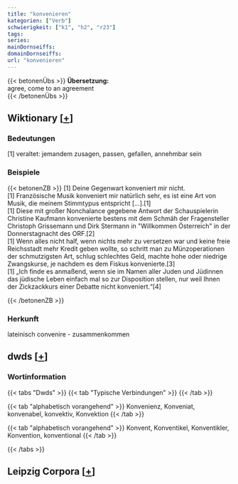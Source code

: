 ```yaml
---
title: "konvenieren"
kategorien: ["Verb"]
schwierigkeit: ["k1", "h2", "r23"]
tags:
series:
mainDornseiffs:
domainDornseiffs:
url: "konvenieren"
---
```


{{< betonenÜbs >}}
**Übersetzung:**  
agree, come to an agreement  
{{< /betonenÜbs >}}

## Wiktionary [[+](https://de.wiktionary.org/wiki/konvenieren)]

### Bedeutungen
[1] veraltet: jemandem zusagen, passen, gefallen, annehmbar sein  

### Beispiele
{{< betonenZB >}}
[1] Deine Gegenwart konveniert mir nicht.  
[1] Französische Musik konveniert mir natürlich sehr, es ist eine Art von Musik, die meinem Stimmtypus entspricht […].[1]  
[1] Diese mit großer Nonchalance gegebene Antwort der Schauspielerin Christine Kaufmann konvenierte bestens mit dem Schmäh der Fragensteller Christoph Grissemann und Dirk Stermann in "Willkommen Österreich" in der Donnerstagnacht des ORF.[2]  
[1] Wenn alles nicht half, wenn nichts mehr zu versetzen war und keine freie Reichsstadt mehr Kredit geben wollte, so schritt man zu Münzoperationen der schmutzigsten Art, schlug schlechtes Geld, machte hohe oder niedrige Zwangskurse, je nachdem es dem Fiskus konvenierte.[3]  
[1] „Ich finde es anmaßend, wenn sie im Namen aller Juden und Jüdinnen das jüdische Leben einfach mal so zur Disposition stellen, nur weil Ihnen der Zickzackkurs einer Debatte nicht konveniert.“[4]  

{{< /betonenZB >}}
### Herkunft
lateinisch convenire - zusammenkommen  



## dwds [[+](https://www.dwds.de/wb/konvenieren)]

### Wortinformation
{{< tabs "Dwds" >}}
{{< tab "Typische Verbindungen" >}}
{{< /tab >}}

{{< tab "alphabetisch vorangehend" >}}
Konvenienz, Konveniat, konvenabel, konvektiv, Konvektion
{{< /tab >}}

{{< tab "alphabetisch vorangehend" >}}
Konvent, Konventikel, Konventikler, Konvention, konventional
{{< /tab >}}

{{< /tabs >}}

## Leipzig Corpora [[+](https://corpora.uni-leipzig.de/en/res?word=konvenieren&corpusId=deu_newscrawl-public_2018)]

